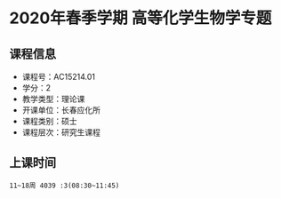 # 2020年春季学期 高等化学生物学专题 






## 课程信息

- 课程号：AC15214.01
- 学分：2
- 教学类型：理论课
- 开课单位：长春应化所
- 课程类别：硕士
- 课程层次：研究生课程

## 上课时间

```
11~18周 4039 :3(08:30~11:45)
```

